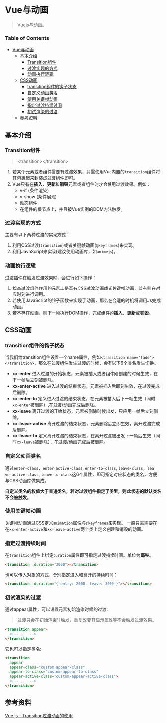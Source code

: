# Vue与动画

> Vuejs与动画。

### Table of Contents

   * [Vue与动画](#vue与动画)
      * [基本介绍](#基本介绍)
         * [Transition组件](#transition组件)
         * [过渡实现的方式](#过渡实现的方式)
         * [动画执行逻辑](#动画执行逻辑)
      * [CSS动画](#css动画)
         * [transition组件的钩子状态](#transition组件的钩子状态)
         * [自定义动画类名](#自定义动画类名)
         * [使用关键帧动画](#使用关键帧动画)
         * [指定过渡持续时间](#指定过渡持续时间)
         * [初试渲染的过渡](#初试渲染的过渡)
      * [参考资料](#参考资料)

## 基本介绍

### Transition组件

> \<transition>\</transition>

1. 若某个元素或者组件需要有过渡效果，只需使用Vue内置的`transition`组件将其包裹起来封装成过渡组件即可。
2. Vue只有在**插入**、**更新**和**销毁**元素或者组件时才会使用过渡效果。例如：
	- v-if (条件渲染)
	- v-show (条件展现)
	- 动态组件
	- 在组件的根节点上，并且被Vue实例的DOM方法触发。

### 过渡实现的方式

主要有以下两种过渡的实现方式：

1. 利用CSS过渡(`transition`)或者关键帧动画(`@keyframes`)来实现。
2. 利用JavaScript来实现(建议使用动画库，如`animejs`)。

### 动画执行逻辑

过渡插件在触发过渡效果时，会进行如下操作：

1. 检查过渡组件作用的元素上是否有CSS过渡动画或者关键帧动画，若有则在对应时刻进行调用。
2. 若使用JavaScript的钩子函数来实现了动画，那么在合适的时机将调用Js完成动画。
3. 若不存在动画，则下一帧执行DOM操作，完成组件的**插入**、**更新**或**销毁**。

## CSS动画

### transition组件的钩子状态

当我们给transition组件设置一个name属性，例如`<transition name="fade"></transition>`，那么在过渡组件发生过渡的时候，会有以下6个类名发生切换。

- **xx-enter** 进入过渡的开始状态，元素被插入或者组件刚创建的时候生效，在下一帧后立刻被删除。
- **xx-enter-active** 进入过渡的结束状态，元素被插入后即刻生效，在过渡完成后删除。
- **xx-enter-to** 定义进入过渡的结束状态，在元素被插入后下一帧生效（同时`xx-enter`被删除）,在过渡/动画完成后删除。
- **xx-leave** 离开过渡的开始状态，元素被删除时候出发，只应用一帧后立刻删除。
- **xx-leave-active** 离开过渡的结束状态，元素删除后立即生效，离开过渡完成后删除。
- **xx-leave-to** 定义离开过渡的结束状态，在离开过渡被出发下一帧后生效（同时`xx-leave`被删除），在过渡/动画完成后被删除。

### 自定义动画类名

通过`enter-class`，`enter-active-class`, `enter-to-class`, `leave-class`，`lea ve-active-class`, `leave-to-class`这6个属性，即可指定对应状态的类名，方便与CSS动画库做集成。

**自定义类名的权值大于普通类名，若对过渡组件指定了类型，则此状态的默认类名不会被触发**。

### 使用关键帧动画

关键帧动画通过CSS定义`animation`属性与`@keyframes`来实现。
一般只需需要在在`xx-enter-active`和`xx-leave-active`两个类上定义创建和销毁的动画。

### 指定过渡持续时间

在`transition`组件上绑定`duration`属性即可指定过渡持续时间。单位为**毫秒**。

``` html
<transition :duration="3000"></transition>
```
也可以传入对象的方式，分别指定进入和离开的持续时间：

``` html
<transition :duration="{ entry: 2000, leave: 3000 }"></transition>
```

### 初试渲染的过渡

通过appear属性，可以设置元素初始渲染时候的过渡:

> 过渡只会在初始渲染时触发，重复改变其显示属性等不会触发过渡效果。

``` html
<transition appear>
  <!-- ... -->
</transition>
```
它也可以指定类名:

``` html
<transition
  appear
  appear-class="custom-appear-class"
  appear-to-class="custom-appear-to-class"
  appear-active-class="custom-appear-active-class">
  <!-- ... -->
</transition>
```

## 参考资料
[Vue.js - Transition过渡动画的使用](http://m.hangge.com/news/cache/detail_2134.html)
